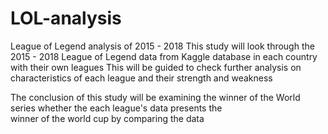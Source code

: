 # LOL-analysis
League of Legend analysis of 2015 - 2018
This study will look through the 2015 - 2018 League of Legend data from Kaggle database in each country with their own leagues
This will be guided to check further analysis on characteristics of each league and their strength and weakness
  
The conclusion of this study will be examining the winner of the World series whether the each league's data presents the  
winner of the world cup by comparing the data
